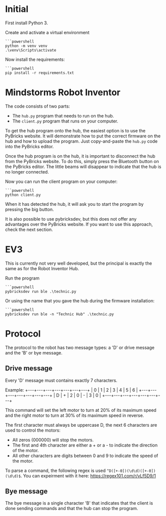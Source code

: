 # Initial

First install Python 3.

Create and activate a virtual environment

    ```powershell
    python -m venv venv
    .\venv\Scripts\activate

Now install the requirements:

    ```powershell
    pip install -r requirements.txt

# Mindstorms Robot Inventor

The code consists of two parts:

* The `hub.py` program that needs to run on the hub.
* The `client.py` program that runs on your computer.

To get the hub program onto the hub, the easiest option is to use the PyBricks website.
It will demonstrate how to put the correct firmware on the hub and how to upload the program.
Just copy-and-paste the `hub.py` code into the PyBricks editor.

Once the hub program is on the hub, it is important to disconnect the hub from the PyBricks website.
To do this, simply press the Bluetooth button on the PyBricks editor. The little beams will 
disappear to indicate that the hub is no longer connected.

Now you can run the client program on your computer:

    ```powershell
    python client.py

When it has detected the hub, it will ask you to start the program by pressing the big button.

It is also possible to use pybricksdev, but this does not offer any advantages over the PyBricks website.
If you want to use this approach, check the next section.


# EV3

This is currently not very well developed, but the principal is exactly the same as for the Robot Inventor Hub.

Run the program

    ```powershell
    pybricksdev run ble .\technic.py

Or using the name that you gave the hub during the firmware installation:

    ```powershell
    pybricksdev run ble -n "Technic Hub" .\technic.py 


# Protocol

The protocol to the robot has two message types: a 'D' or drive message and the 'B' or bye message. 

## Drive message

Every 'D' message must contains exactly 7 characters.

Example:
+---+---+---+---+---+---+---+
| 0 | 1 | 2 | 3 | 4 | 5 | 6 |
+---+---+---+---+---+---+---+
| D | + | 2 | 0 | - | 3 | 0 |
+---+---+---+---+---+---+---+

This command will set the left motor to turn at 20% of its maximum speed and the right motor to turn at 30% of 
its maximum speed in reverse.

The first character must always be uppercase D, the next 6 characters are used to control the motors:

* All zeros (000000) will stop the motors.
* The first and 4th character are either a + or a - to indicate the direction of the motor.
* All other characters are digits between 0 and 9 to indicate the speed of the motor.

To parse a command, the following regex is used `^D([+-0])(\d\d)([+-0])(\d\d)$`. You can expeirment with it here:
https://regex101.com/r/vLf5D9/1

## Bye message

The bye message is a single character 'B' that indicates that the client is done sending commands and that the hub
can stop the program.